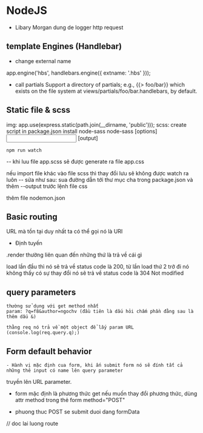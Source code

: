 # NodeJS
* Libary Morgan
dung de logger http request


## template Engines (Handlebar)

- change external name

app.engine('hbs', handlebars.engine({
  extname: '.hbs'
}));

- call partials 
 Support a directory of partials; e.g., {{> foo/bar}} which exists on the file system at views/partials/foo/bar.handlebars, by default.


## Static file & scss
 img: app.use(express.static(path.join(__dirname, 'public')));
 scss: 
create script in package.json
    install node-sass node-sass [options] <input> [output]

    npm run watch

-- khi luu file app.scss sẽ được generate ra file app.css

nếu import file khác vào file scss thì thay đổi lưu sẽ không được watch ra luôn
  -- sửa như sau:
  sua đường dẫn tới thư mục cha trong package.json và thêm --output trước lệnh file css

  thêm file nodemon.json

  ## Basic routing
   URL mà tồn tại duy nhất ta có thể gọi nó là URI
   - Định tuyến 

   .render thường liên quan đến những thứ là trả về cái gì

   load lần đầu thì nó sẽ trả về status code là 200, từ lần load thứ 2 trở đi nó không thấy có sự thay đổi nó sẽ trả về status code là 304 Not modified


   ## query parameters
    thường sử dụng với get method nhất
    param: ?q=f8&author=ngochv (đầu tiên là dấu hỏi chấm phần đằng sau là thêm dấu &)

    thằng req nó trả về một object để lấy param URL (console.log(req.query.q);)

  ## Form default behavior
    - Hành vi mặc định cua form, khi ấn submit form nó sẽ đính tất cả những thẻ input có name lên query parameter
truyền lên URL parameter.

  - form mặc định là phương thức get
  nếu muốn thay đổi phương thức, dùng attr method trong thẻ form method="POST"

  - phuong thuc POST se submit duoi dang formData

  // doc lai luong route